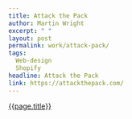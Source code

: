 ```yaml
---
title: Attack the Pack
author: Martin Wright
excerpt: " "
layout: post
permalink: work/attack-pack/
tags:
  Web-design
  Shopify
headline: Attack the Pack
link: https://attackthepack.com/
---
```

[{{page.title}}]({{page.link}})